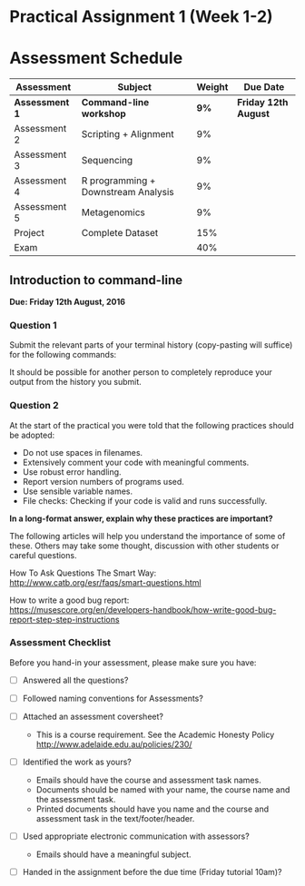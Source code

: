 # Practical Assignment 1 (Week 1-2)

# Assessment Schedule

| **Assessment** | **Subject** | **Weight** | **Due Date** | 
|----------------|-------------|------------|--------------|
| __Assessment 1__ | __Command-line workshop__ | __9%__ | __Friday 12th August__ |
| Assessment 2 | Scripting + Alignment | 9% |  |
| Assessment 3 | Sequencing | 9% |  |
| Assessment 4 | R programming + Downstream Analysis | 9% |  |
| Assessment 5 | Metagenomics | 9% |  | 
| Project | Complete Dataset | 15% |  |
| Exam | | 40% | | 


## Introduction to command-line
  
__Due: Friday 12th August, 2016__

### Question 1

Submit the relevant parts of your terminal history (copy-pasting will suffice) for the following commands:

It should be possible for another person to completely reproduce your output from the history you submit.

### Question 2

At the start of the practical you were told that the following practices should be adopted:

- Do not use spaces in filenames.
- Extensively comment your code with meaningful comments.
- Use robust error handling.
- Report version numbers of programs used.
- Use sensible variable names.
- File checks: Checking if your code is valid and runs successfully.
	
__In a long-format answer, explain why these practices are important?__
  

The following articles will help you understand the importance of some of these.
Others may take some thought, discussion with other students or careful questions.

How To Ask Questions The Smart Way:  
http://www.catb.org/esr/faqs/smart-questions.html

How to write a good bug report:  
https://musescore.org/en/developers-handbook/how-write-good-bug-report-step-step-instructions


### Assessment Checklist

Before you hand-in your assessment, please make sure you have:

- [ ] Answered all the questions?
- [ ] Followed naming conventions for Assessments?
- [ ] Attached an assessment coversheet?
	- This is a course requirement. See the Academic Honesty Policy  http://www.adelaide.edu.au/policies/230/
- [ ] Identified the work as yours?
	- Emails should have the course and assessment task names.
	- Documents should be named with your name, the course name and the assessment task.
	- Printed documents should have you name and the course and assessment task in the text/footer/header.
- [ ] Used appropriate electronic communication with assessors?
	- Emails should have a meaningful subject.
- [ ] Handed in the assignment before the due time (Friday tutorial 10am)?

